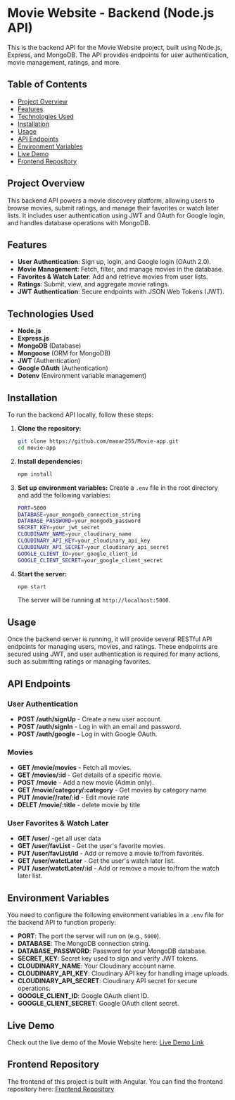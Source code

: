 
# Movie Website - Backend (Node.js API)

This is the backend API for the Movie Website project, built using Node.js, Express, and MongoDB. The API provides endpoints for user authentication, movie management, ratings, and more.

## Table of Contents

- [Project Overview](#project-overview)
- [Features](#features)
- [Technologies Used](#technologies-used)
- [Installation](#installation)
- [Usage](#usage)
- [API Endpoints](#api-endpoints)
- [Environment Variables](#environment-variables)
- [Live Demo](#live-demo)
- [Frontend Repository](#frontend-repository)

## Project Overview

This backend API powers a movie discovery platform, allowing users to browse movies, submit ratings, and manage their favorites or watch later lists. It includes user authentication using JWT and OAuth for Google login, and handles database operations with MongoDB.

## Features

- **User Authentication**: Sign up, login, and Google login (OAuth 2.0).
- **Movie Management**: Fetch, filter, and manage movies in the database.
- **Favorites & Watch Later**: Add and retrieve movies from user lists.
- **Ratings**: Submit, view, and aggregate movie ratings.
- **JWT Authentication**: Secure endpoints with JSON Web Tokens (JWT).

## Technologies Used

- **Node.js**
- **Express.js**
- **MongoDB** (Database)
- **Mongoose** (ORM for MongoDB)
- **JWT** (Authentication)
- **Google OAuth** (Authentication)
- **Dotenv** (Environment variable management)

## Installation

To run the backend API locally, follow these steps:

1. **Clone the repository:**
   ```bash
   git clone https://github.com/manar255/Movie-app.git
   cd movie-app
   ```

2. **Install dependencies:**
   ```bash
   npm install
   ```

3. **Set up environment variables:**
   Create a `.env` file in the root directory and add the following variables:
   ```bash
   PORT=5000
   DATABASE=your_mongodb_connection_string
   DATABASE_PASSWORD=your_mongodb_password
   SECRET_KEY=your_jwt_secret
   CLOUDINARY_NAME=your_cloudinary_name
   CLOUDINARY_API_KEY=your_cloudinary_api_key
   CLOUDINARY_API_SECRET=your_cloudinary_api_secret
   GOOGLE_CLIENT_ID=your_google_client_id
   GOOGLE_CLIENT_SECRET=your_google_client_secret
   ```

4. **Start the server:**
   ```bash
   npm start
   ```

   The server will be running at `http://localhost:5000`.

## Usage

Once the backend server is running, it will provide several RESTful API endpoints for managing users, movies, and ratings. These endpoints are secured using JWT, and user authentication is required for many actions, such as submitting ratings or managing favorites.

## API Endpoints

### User Authentication

- **POST /auth/signUp** - Create a new user account.
- **POST /auth/signIn** - Log in with an email and password.
- **POST /auth/google** - Log in with Google OAuth.

### Movies

- **GET /movie/movies** - Fetch all movies.
- **GET /movies/:id** - Get details of a specific movie.
- **POST /movie** - Add a new movie (Admin only).
- **GET /movie/category/:category** - Get movies by category name
- **PUT /movie//rate/:id** - Edit movie rate
- **DELET /movie/:title** - delete movie by title


### User Favorites & Watch Later

- **GET /user/** -get all user data
- **GET /user/favList** - Get the user's favorite movies.
- **PUT /user/favList/id** - Add or remove a movie to/from favorites.
- **GET /user/watctLater** - Get the user's watch later list.
- **PUT /user/watctLater/:id** - Add or remove a movie to/from the watch later list.



## Environment Variables

You need to configure the following environment variables in a `.env` file for the backend API to function properly:

- **PORT**: The port the server will run on (e.g., `5000`).
- **DATABASE**: The MongoDB connection string.
- **DATABASE_PASSWORD**: Password for your MongoDB database.
- **SECRET_KEY**: Secret key used to sign and verify JWT tokens.
- **CLOUDINARY_NAME**: Your Cloudinary account name.
- **CLOUDINARY_API_KEY**: Cloudinary API key for handling image uploads.
- **CLOUDINARY_API_SECRET**: Cloudinary API secret for secure operations.
- **GOOGLE_CLIENT_ID**: Google OAuth client ID.
- **GOOGLE_CLIENT_SECRET**: Google OAuth client secret.


## Live Demo

Check out the live demo of the Movie Website here: [Live Demo Link](https://your-live-demo-url.com)

## Frontend Repository

The frontend of this project is built with Angular. You can find the frontend repository here: [Frontend Repository](https://github.com/mostafafinal/TopMovies.git)



